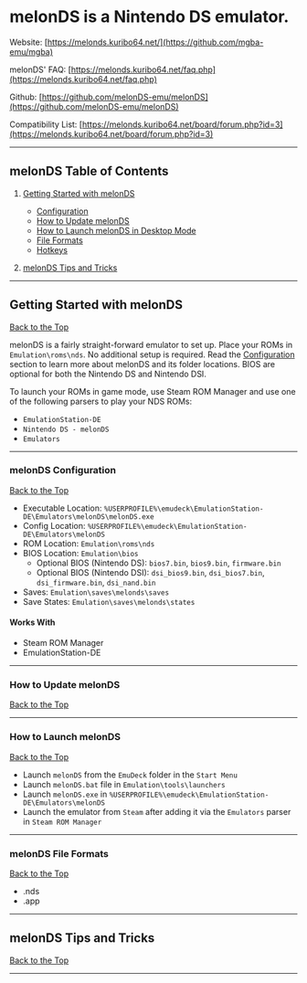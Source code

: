 # melonDS is a Nintendo DS emulator.

Website: [https://melonds.kuribo64.net/](https://github.com/mgba-emu/mgba)

melonDS' FAQ: [https://melonds.kuribo64.net/faq.php](https://melonds.kuribo64.net/faq.php)

Github: [https://github.com/melonDS-emu/melonDS](https://github.com/melonDS-emu/melonDS)

Compatibility List: [https://melonds.kuribo64.net/board/forum.php?id=3](https://melonds.kuribo64.net/board/forum.php?id=3)

***

## melonDS Table of Contents

1. [Getting Started with melonDS](#getting-started-with-melonds)
    - [Configuration](#melonds-configuration)
    - [How to Update melonDS](#how-to-update-melonds)
    - [How to Launch melonDS in Desktop Mode](#how-to-launch-melonds)
    - [File Formats](#melonds-file-formats)
    - [Hotkeys](../../controls-and-hotkeys/windows/hotkeys.md#melonds-nds-standalone)

2. [melonDS Tips and Tricks](#melonds-tips-and-tricks)

***

## Getting Started with melonDS
[Back to the Top](#melonds-table-of-contents)

melonDS is a fairly straight-forward emulator to set up. Place your ROMs in `Emulation\roms\nds`. No additional setup is required. Read the [Configuration](#melonds-configuration) section to learn more about melonDS and its folder locations. BIOS are optional for both the Nintendo DS and Nintendo DSI. 

To launch your ROMs in game mode, use Steam ROM Manager and use one of the following parsers to play your NDS ROMs:

* `EmulationStation-DE`
* `Nintendo DS - melonDS` 
* `Emulators`

***

### melonDS Configuration
[Back to the Top](#melonds-table-of-contents)

* Executable Location: `%USERPROFILE%\emudeck\EmulationStation-DE\Emulators\melonDS\melonDS.exe`
* Config Location: `%USERPROFILE%\emudeck\EmulationStation-DE\Emulators\melonDS`
* ROM Location: `Emulation\roms\nds`
* BIOS Location: `Emulation\bios`
    * Optional BIOS (Nintendo DS): `bios7.bin`, `bios9.bin`, `firmware.bin`
    * Optional BIOS (Nintendo DSI): `dsi_bios9.bin`, `dsi_bios7.bin`, `dsi_firmware.bin`, `dsi_nand.bin`
* Saves: `Emulation\saves\melonds\saves`
* Save States: `Emulation\saves\melonds\states`

#### Works With
* Steam ROM Manager
* EmulationStation-DE

***

### How to Update melonDS
[Back to the Top](#melonds-table-of-contents)

***

### How to Launch melonDS
[Back to the Top](#melonds-table-of-contents)

* Launch `melonDS` from the `EmuDeck` folder in the `Start Menu`
* Launch `melonDS.bat` file in `Emulation\tools\launchers`
* Launch `melonDS.exe` in `%USERPROFILE%\emudeck\EmulationStation-DE\Emulators\melonDS` 
* Launch the emulator from `Steam` after adding it via the `Emulators` parser in `Steam ROM Manager`

***

### melonDS File Formats
[Back to the Top](#melonds-table-of-contents)

* .nds
* .app

***

## melonDS Tips and Tricks
[Back to the Top](#melonds-table-of-contents)

***